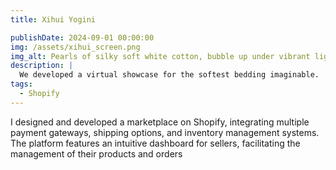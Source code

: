 ```yaml
---
title: Xihui Yogini

publishDate: 2024-09-01 00:00:00
img: /assets/xihui_screen.png
img_alt: Pearls of silky soft white cotton, bubble up under vibrant lighting
description: |
  We developed a virtual showcase for the softest bedding imaginable.
tags:
  - Shopify
---
```


I designed and developed a marketplace on Shopify, integrating multiple payment gateways, shipping options, and inventory management systems. The platform features an intuitive dashboard for sellers, facilitating the management of their products and orders
